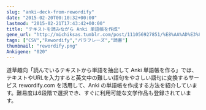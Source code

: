 ```yaml
---
slug: "anki-deck-from-rewordify"
date: "2015-02-20T00:10:32+00:00"
lastmod: "2015-02-21T17:43:42+00:00"
title: "テキストを読みながら Anki 単語帳を作成"
gene_url: "http://michiksas.tumblr.com/post/111056927851/%E8%AA%AD%E3%82%93%E3%81%A7%E3%81%84%E3%82%8B%E3%83%86%E3%82%AD%E3%82%B9%E3%83%88%E3%81%8B%E3%82%89%E5%8D%98%E8%AA%9E%E3%82%92%E6%8A%BD%E5%87%BA%E3%81%97%E3%81%A6-anki-%E5%8D%98%E8%AA%9E%E5%B8%B3%E3%82%92%E4%BD%9C%E3%82%8B"
tags: ["CSV","Rewordify","パラフレーズ","読書"]
thumbnail: "rewordify.png"
Ankigene: "020"
---
```

道草趣向「読んでいるテキストから単語を抽出して Anki 単語帳を作る」では、テキストやURLを入力すると英文中の難しい語句をやさしい語句に変換するサービス rewordify.com を活用して、Anki の単語帳を作成する方法を紹介しています。難易度は6段階で選択でき、すぐに利用可能な文学作品も登録されています。

